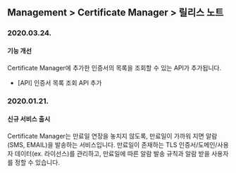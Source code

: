 ## Management > Certificate Manager > 릴리스 노트

### 2020.03.24.
#### 기능 개선
Certificate Manager에 추가한 인증서의 목록을 조회할 수 있는 API가 추가됩니다.
* [API] 인증서 목록 조회 API 추가

### 2020.01.21.
#### 신규 서비스 출시
Certificate Manager는 만료일 연장을 놓치지 않도록, 만료일이 가까워 지면 알람(SMS, EMAIL)을 발송하는 서비스입니다.
만료일이 존재하는 TLS 인증서/도메인/사용자 데이터(ex. 라이선스)를 관리하고, 만료일에 따른 알람 발송 규칙과 알람 받을 사용자를 정할 수 있습니다.
